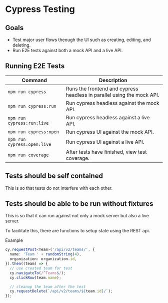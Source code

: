 # Cypress Testing

## Goals

- Test major user flows theough the UI such as creating, editing, and deleting.
- Run E2E tests against both a mock API and a live API.

## Running E2E Tests

| Command                     | Description                                                            |
| --------------------------- | ---------------------------------------------------------------------- |
| `npm run cypress`           | Runs the frontend and cypress headless in parallel using the mock API. |
| `npm run cypress:run`       | Run cypress headless against the mock API.                             |
| `npm run cypress:run:live`  | Run cypress headless against a live API.                               |
| `npm run cypress:open`      | Run cypress UI against the mock API.                                   |
| `npm run cypress:open:live` | Run cypress UI against a live API.                                     |
| `npm run coverage`          | After tests have finished, view test coverage.                         |

## Tests should be self contained

This is so that tests do not interfere with each other.

## Tests should be able to be run without fixtures

This is so that it can run against not only a mock server but also a live server.

To facilitate this, there are functions to setup state using the REST api.

Example

```ts
cy.requestPost<Team>('/api/v2/teams/', {
  name: 'Team ' + randomString(4),
  organization: organization.id,
}).then((team) => {
  // use created team for test
  cy.navigateTo(/^Teams$/);
  cy.clickRow(team.name);

  // cleanup the team after the test
  cy.requestDelete(`/api/v2/teams/${team.id}/`);
});
```
